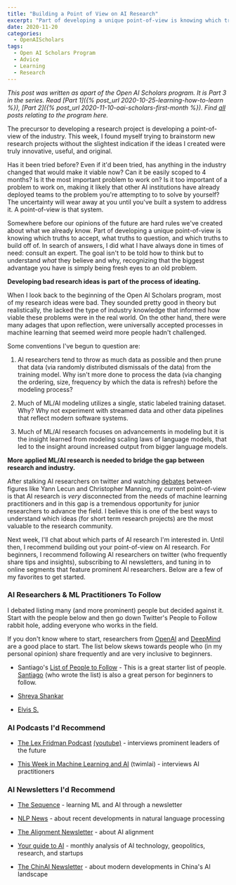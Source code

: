 ```yaml
---
title: "Building a Point of View on AI Research"
excerpt: "Part of developing a unique point-of-view is knowing which truths to accept, what truths to question, and which truths to build off of. In search of answers I did what I have always done in times of need: consult an expert."
date: 2020-11-20
categories:
  - OpenAIScholars
tags:
  - Open AI Scholars Program
  - Advice
  - Learning
  - Research
---
```


*This post was written as apart of the Open AI Scholars program. It is Part 3 in the series. Read [Part 1]({% post_url 2020-10-25-learning-how-to-learn %}), [Part 2]({% post_url 2020-11-10-oai-scholars-first-month %}). Find [all](/tags/#open-ai-scholars-program) posts relating to the program here.*

The precursor to developing a research project is developing a point-of-view of the industry. This week, I found myself trying to brainstorm new research projects without the slightest indication if the ideas I created were truly innovative, useful, and original.

Has it been tried before? Even if it'd been tried, has anything in the industry changed that would make it viable now? Can it be easily scoped to 4 months? Is it the most important problem to work on? Is it too important of a problem to work on, making it likely that other AI institutions have already deployed teams to the problem you're attempting to to solve by yourself? The uncertainty will wear away at you until you've built a system to address it. A point-of-view is that system.

Somewhere before our opinions of the future are hard rules we've created about what we already know. Part of developing a unique point-of-view is knowing which truths to accept, what truths to question, and which truths to build off of. In search of answers, I did what I have always done in times of need: consult an expert. The goal isn't to be told how to think but to understand *what* they believe and why, recognizing that the biggest advantage you have is simply being fresh eyes to an old problem.

**Developing bad research ideas is part of the process of ideating.**

When I look back to the beginning of the Open AI Scholars program, most of my research ideas were bad. They sounded pretty good in theory but realistically, the lacked the type of industry knowledge that informed how viable these problems were in the real world. On the other hand, there were many adages that upon reflection, were universally accepted processes in machine learning that seemed weird more people hadn't challenged.

Some conventions I've begun to question are:

1. AI researchers tend to throw as much data as possible and then prune that data (via randomly distributed dismissals of the data) from the training model. Why isn't more done to process the data (via changing the ordering, size, frequency by which the data is refresh) before the modeling process?

2. Much of ML/AI modeling utilizes a single, static labeled training dataset. Why? Why not experiment with streamed data and other data pipelines that reflect modern software systems.

3. Much of ML/AI research focuses on advancements in modeling but it is the insight learned from modeling scaling laws of language models, that led to the insight around increased output from bigger language models.

**More applied ML/AI research is needed to bridge the gap between research and industry.**

After stalking AI researchers on twitter and watching [debates](https://www.youtube.com/watch?v=fKk9KhGRBdI) between figures like Yann Lecun and Christopher Manning, my current point-of-view is that AI research is *very* disconnected from the needs of machine learning practitioners and in this gap is a tremendous opportunity for junior researchers to advance the field. I believe this is one of the best ways to understand which ideas (for short term research projects) are the most valuable to the research community.

Next week, I'll chat about which parts of AI research I'm interested in. Until then, I recommend building out your point-of-view on AI research. For beginners, I recommend following AI researchers on twitter (who frequently share tips and insights), subscribing to AI newsletters, and tuning in to online segments that feature prominent AI researchers. Below are a few of my favorites to get started.

### AI Researchers & ML Practitioners To Follow

I debated listing many (and more prominent) people but decided against it. Start with the people below and then go down Twitter's People to Follow rabbit hole, adding everyone who works in the field.

If you don't know where to start, researchers from [OpenAI](https://twitter.com/OpenAI) and [DeepMind](https://twitter.com/DeepMind) are a good place to start. The list below skews towards people who (in my personal opinion) share frequently and are very inclusive to beginners.

- Santiago's [List of People to Follow](https://twitter.com/svpino/status/1302107316188307456) - This is a great starter list of people. [Santiago](https://twitter.com/svpino) (who wrote the list) is also a great person for beginners to follow.

- [Shreya Shankar](https://twitter.com/sh_reya)

- [Elvis S.](https://twitter.com/omarsar0)

### AI Podcasts I'd Recommend

- [The Lex Fridman Podcast](https://lexfridman.com/podcast/) [(youtube)](https://www.youtube.com/playlist?list=PLrAXtmErZgOdP_8GztsuKi9nrraNbKKp4) - interviews prominent leaders of the future

- [This Week in Machine Learning and AI](https://twimlai.com/) (twimlai) - interviews AI practitioners

### AI Newsletters I'd Recommend

- [The Sequence](https://thesequence.substack.com/) - learning ML and AI through a newsletter

- [NLP News](http://newsletter.ruder.io/) - about recent developments in natural language processing

- [The Alignment Newsletter](http://rohinshah.com/alignment-newsletter/) - about AI alignment

- [Your guide to AI](https://newsletter.airstreet.com/) - monthly analysis of AI technology, geopolitics, research, and startups

- [The ChinAI Newsletter](https://chinai.substack.com/) - about modern developments in China's AI landscape
